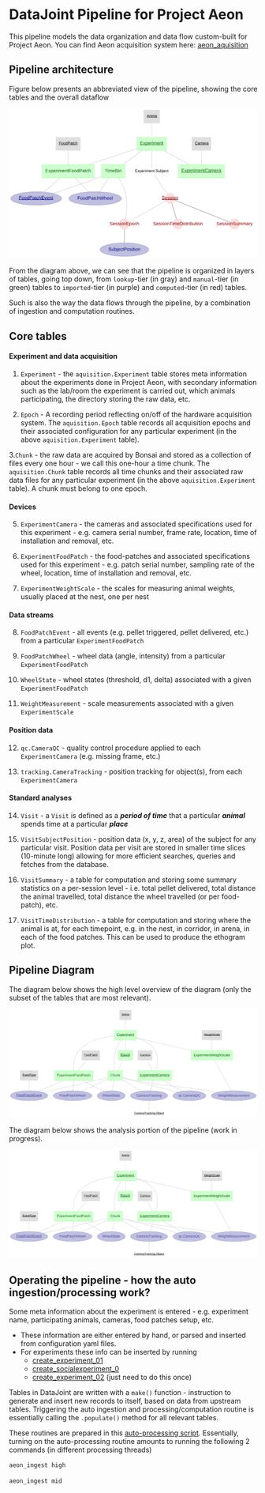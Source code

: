 # DataJoint Pipeline for Project Aeon

This pipeline models the data organization and data flow custom-built for Project Aeon. You can find Aeon acquisition system here: [aeon_aquisition](https://github.com/SainsburyWellcomeCentre/aeon_acquisition)


## Pipeline architecture

Figure below presents an abbreviated view of the pipeline, showing the core tables
and the overall dataflow

![diagram](./docs/diagram.svg)

From the diagram above, we can see that the pipeline is organized in layers of
tables, going top down, from `lookup`-tier (in gray) and `manual`-tier (in green) tables 
to `imported`-tier (in purple) and `computed`-tier (in red) tables.

Such is also the way the data flows through the pipeline, by a combination of ingestion and 
computation routines.

## Core tables

#### Experiment and data acquisition

1. `Experiment` - the `aquisition.Experiment` table stores meta information about the experiments
done in Project Aeon, with secondary information such as the lab/room the experiment is carried out, 
which animals participating, the directory storing the raw data, etc.

2. `Epoch` - A recording period reflecting on/off of the hardware acquisition system.
The `aquisition.Epoch` table records all acquisition epochs and their associated configuration for 
any particular experiment (in the above `aquisition.Experiment` table). 

3.`Chunk` - the raw data are acquired by Bonsai and stored as 
a collection of files every one hour - we call this one-hour a time chunk. 
The `aquisition.Chunk` table records all time chunks and their associated raw data files for 
any particular experiment (in the above `aquisition.Experiment` table). A chunk must belong to one epoch.

#### Devices

5. `ExperimentCamera` - the cameras and associated specifications used for this experiment - 
e.g. camera serial number, frame rate, location, time of installation and removal, etc.

6. `ExperimentFoodPatch` - the food-patches and associated specifications used for this experiment - 
e.g. patch serial number, sampling rate of the wheel, location, time of installation and removal, etc.

7. `ExperimentWeightScale` - the scales for measuring animal weights, usually placed at the nest, one per nest

#### Data streams

8. `FoodPatchEvent` - all events (e.g. pellet triggered, pellet delivered, etc.) 
from a particular `ExperimentFoodPatch`

9. `FoodPatchWheel` - wheel data (angle, intensity) from a particular `ExperimentFoodPatch`

10. `WheelState` - wheel states (threshold, d1, delta) associated with a given `ExperimentFoodPatch`

11. `WeightMeasurement` - scale measurements associated with a given `ExperimentScale`


#### Position data

12. `qc.CameraQC` - quality control procedure applied to each `ExperimentCamera` (e.g. missing frame, etc.)

13. `tracking.CameraTracking` - position tracking for object(s), from each `ExperimentCamera`

#### Standard analyses

14. `Visit` - a `Visit` is defined as a ***period of time*** 
that a particular ***animal*** spends time at a particular ***place***

15. `VisitSubjectPosition` - position data (x, y, z, area) of the subject for any particular visit. 
Position data per visit are stored in smaller time slices (10-minute long) allowing for 
more efficient searches, queries and fetches from the database.

16. `VisitSummary` - a table for computation and storing some summary statistics on a 
per-session level - i.e. total pellet delivered, total distance the animal travelled, total 
distance the wheel travelled (or per food-patch), etc.

17. `VisitTimeDistribution` - a table for computation and storing where the animal is at, 
for each timepoint, e.g. in the nest, in corridor, in arena, in each of the food patches. 
This can be used to produce the ethogram plot.

## Pipeline Diagram

The diagram below shows the high level overview of the diagram (only the subset of the tables that are most relevant).

![datajoint_pipeline](./docs/datajoint_overview_diagram.svg)


The diagram below shows the analysis portion of the pipeline (work in progress).

![datajoint_analysis_pipeline](./docs/datajoint_analysis_diagram.svg)


## Operating the pipeline - how the auto ingestion/processing work?

Some meta information about the experiment is entered - e.g. experiment name, participating 
animals, cameras, food patches setup, etc.
+ These information are either entered by hand, or parsed and inserted from configuration 
    yaml files.
+ For experiments these info can be inserted by running  
  + [create_experiment_01](populate/create_experiment_01.py)
  + [create_socialexperiment_0](populate/create_socialexperiment_0.py)
  + [create_experiment_02](populate/create_experiment_02.py)
  (just need to do this once)

Tables in DataJoint are written with a `make()` function - 
instruction to generate and insert new records to itself, based on data from upstream tables. 
Triggering the auto ingestion and processing/computation routine is essentially 
calling the `.populate()` method for all relevant tables.

These routines are prepared in this [auto-processing script](populate/process.py). 
Essentially, turning on the auto-processing routine amounts to running the 
following 2 commands (in different processing threads)


    aeon_ingest high
    
    aeon_ingest mid

